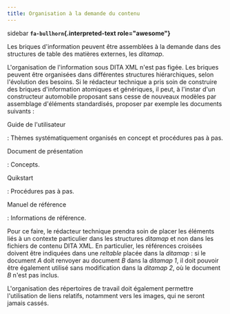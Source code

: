 ```yaml
---
title: Organisation à la demande du contenu
---
```


 sidebar
**`fa-bullhorn`{.interpreted-text role="awesome"}**

Les briques d'information peuvent être assemblées à la demande dans des
structures de table des matières externes, les *ditamap*.


L'organisation de l'information sous DITA XML n'est pas figée. Les
briques peuvent être organisées dans différentes structures
hiérarchiques, selon l'évolution des besoins. Si le rédacteur technique
a pris soin de construire des briques d'information atomiques et
génériques, il peut, à l'instar d'un constructeur automobile proposant
sans cesse de nouveaux modèles par assemblage d'éléments standardisés,
proposer par exemple les documents suivants :

Guide de l'utilisateur

:   Thèmes systématiquement organisés en concept et procédures pas à
    pas.

Document de présentation

:   Concepts.

Quikstart

:   Procédures pas à pas.

Manuel de référence

:   Informations de référence.

Pour ce faire, le rédacteur technique prendra soin de placer les
éléments liés à un contexte particulier dans les structures *ditamap* et
non dans les fichiers de contenu DITA XML. En particulier, les
références croisées doivent être indiquées dans une *reltable* placée
dans la *ditamap* : si le document *A* doit renvoyer au document *B*
dans la *ditamap* *1*, il doit pouvoir être également utilisé sans
modification dans la *ditamap* *2*, où le document *B* n'est pas
inclus.

L'organisation des répertoires de travail doit également permettre
l'utilisation de liens relatifs, notamment vers les images, qui ne
seront jamais cassés.
